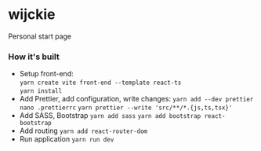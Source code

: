 # wijckie

Personal start page

### How it's built

- Setup front-end:  
  `yarn create vite front-end --template react-ts`  
  `yarn install`
- Add Prettier, add configuration, write changes:
  `yarn add --dev prettier`
  `nano .prettierrc`
  `yarn prettier --write 'src/**/*.{js,ts,tsx}'`
- Add SASS, Bootstrap
  `yarn add sass`
  `yarn add bootstrap react-bootstrap`
- Add routing
  `yarn add react-router-dom`
- Run application
  `yarn run dev`
